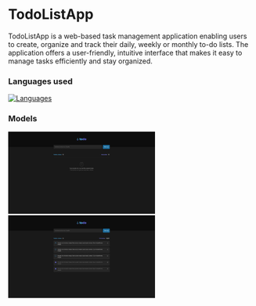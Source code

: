 # TodoListApp

TodoListApp is a web-based task management application enabling users to create, organize and track their daily, weekly or monthly to-do lists. The application offers a user-friendly, intuitive interface that makes it easy to manage tasks efficiently and stay organized.

### Languages used

[![Languages](https://skillicons.dev/icons?i=html,css,js)](https://skillicons.dev) 

### Models

<img src='./assets/todoEmpty.jpg' style='width: 300px; align-items: center'>
<img src="./assets/todo.jpg" style="width: 300px; align-items: center">
